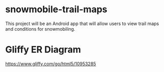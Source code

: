 # snowmobile-trail-maps
This project will be an Android app that will allow users to view trail maps and conditions for snowmobiling.

# Gliffy ER Diagram
https://www.gliffy.com/go/html5/10953285
